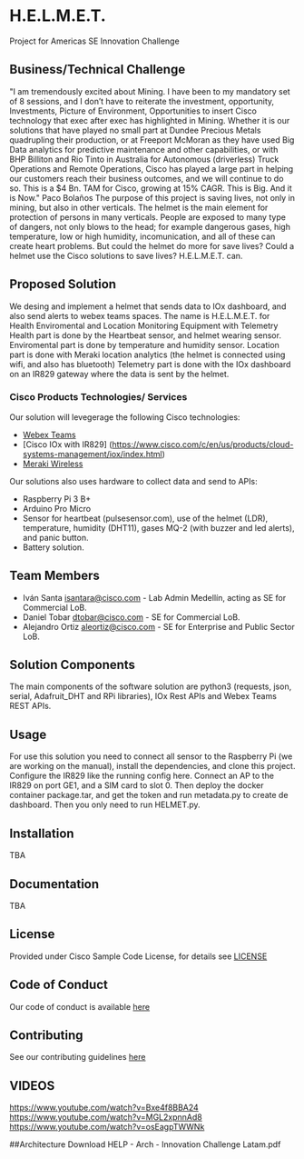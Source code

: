 # H.E.L.M.E.T.

Project for Americas SE Innovation Challenge


## Business/Technical Challenge

"I am tremendously excited about Mining.  I have been to my mandatory set of 8 sessions, and I don’t have to reiterate the investment, opportunity, Investments, Picture of Environment, Opportunities to insert Cisco technology that exec after exec has highlighted in Mining.  Whether it is our solutions that have played no small part at Dundee Precious Metals quadrupling their production, or at Freeport McMoran as they have used Big Data analytics for predictive maintenance and other capabilities, or with BHP Billiton and Rio Tinto in Australia for Autonomous (driverless) Truck Operations and Remote Operations, Cisco has played a large part in helping our customers reach their business outcomes, and we will continue to do so. This is a $4 Bn. TAM for Cisco, growing at 15% CAGR.  This is Big.  And it is Now." Paco Bolaños
The purpose of this project is saving lives, not only in mining, but also in other verticals. 
The helmet is the main element for protection of persons in many verticals. People are exposed to many type of dangers, not only blows to the head; for example dangerous gases, high temperature, low or high humidity, incomunication, and all of these can create heart problems.
But could the helmet do more for save lives?
Could a helmet use the Cisco solutions to save lives?
H.E.L.M.E.T. can.

## Proposed Solution

We desing and implement a helmet that sends data to IOx dashboard, and also send alerts to webex teams spaces.
The name is H.E.L.M.E.T. for Health Enviromental and Location Monitoring Equipment with Telemetry
Health part is done by the Heartbeat sensor, and helmet wearing sensor.
Enviromental part is done by temperature and humidity sensor.
Location part is done with Meraki location analytics (the helmet is connected using wifi, and also has bluetooth)
Telemetry part is done with the IOx dashboard on an IR829 gateway where the data is sent by the helmet.


### Cisco Products Technologies/ Services

Our solution will levegerage the following Cisco technologies:

* [Webex Teams](https://www.cisco.com/c/es_co/solutions/collaboration/webex-teams.html)
* [Cisco IOx with IR829] (https://www.cisco.com/c/en/us/products/cloud-systems-management/iox/index.html)
* [Meraki Wireless](http://cisco.com/go/meraki)

Our solutions also uses hardware to collect data and send to APIs:
* Raspberry Pi 3 B+
* Arduino Pro Micro
* Sensor for heartbeat (pulsesensor.com), use of the helmet (LDR), temperature, humidity (DHT11), gases MQ-2 (with buzzer and led alerts), and panic button.
* Battery solution.

## Team Members

* Iván Santa <isantara@cisco.com> - Lab Admin Medellín, acting as SE for Commercial LoB.
* Daniel Tobar <dtobar@cisco.com> - SE for Commercial LoB.
* Alejandro Ortiz <aleortiz@cisco.com> - SE for Enterprise and Public Sector LoB.


## Solution Components

The main components of the software solution are python3 (requests, json, serial, Adafruit_DHT and RPi libraries), IOx Rest APIs and Webex Teams REST APIs.


## Usage

For use this solution you need to connect all sensor to the Raspberry Pi (we are working on the manual), install the dependencies, and clone this project.
Configure the IR829 like the running config here.
Connect an AP to the IR829 on port GE1, and a SIM card to slot 0.
Then deploy the docker container package.tar, and get the token and run metadata.py to create de dashboard.
Then you only need to run HELMET.py.

## Installation

TBA

## Documentation

TBA

## License

Provided under Cisco Sample Code License, for details see [LICENSE](./LICENSE.md)

## Code of Conduct

Our code of conduct is available [here](./CODE_OF_CONDUCT.md)

## Contributing

See our contributing guidelines [here](./CONTRIBUTING.md)

## VIDEOS
https://www.youtube.com/watch?v=Bxe4f8BBA24
https://www.youtube.com/watch?v=MGL2xpnnAd8
https://www.youtube.com/watch?v=osEagpTWWNk

##Architecture
Download
HELP - Arch - Innovation Challenge Latam.pdf
